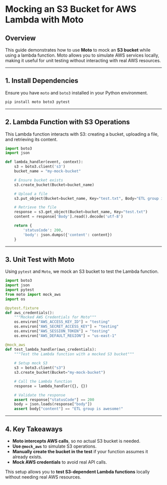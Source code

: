 # Mocking an S3 Bucket for AWS Lambda with Moto

## **Overview**
This guide demonstrates how to use **Moto** to mock an **S3 bucket** while using a lambda  function. Moto allows you to simulate AWS services locally, making it useful for unit testing without interacting with real AWS resources.

---

## **1. Install Dependencies**
Ensure you have `moto` and `boto3` installed in your Python environment.

```sh
pip install moto boto3 pytest
```

---

## **2. Lambda Function with S3 Operations**

This Lambda function interacts with S3: creating a bucket, uploading a file, and retrieving its content.

```python
import boto3
import json

def lambda_handler(event, context):
    s3 = boto3.client('s3')
    bucket_name = "my-mock-bucket"

    # Ensure bucket exists
    s3.create_bucket(Bucket=bucket_name)

    # Upload a file
    s3.put_object(Bucket=bucket_name, Key="test.txt", Body="ETL group is awesome!")

    # Retrieve the file
    response = s3.get_object(Bucket=bucket_name, Key="test.txt")
    content = response['Body'].read().decode('utf-8')

    return {
        'statusCode': 200,
        'body': json.dumps({'content': content})
    }
```

---

## **3. Unit Test with Moto**

Using `pytest` and `Moto`, we mock an S3 bucket to test the Lambda function.

```python
import boto3
import json
import pytest
from moto import mock_aws
import os

@pytest.fixture
def aws_credentials():
    """Mocked AWS Credentials for Moto"""
    os.environ["AWS_ACCESS_KEY_ID"] = "testing"
    os.environ["AWS_SECRET_ACCESS_KEY"] = "testing"
    os.environ["AWS_SESSION_TOKEN"] = "testing"
    os.environ["AWS_DEFAULT_REGION"] = "us-east-1"

@mock_aws
def test_lambda_handler(aws_credentials):
    """Test the Lambda function with a mocked S3 bucket"""
    
    # Setup mock S3
    s3 = boto3.client("s3")
    s3.create_bucket(Bucket="my-mock-bucket")

    # Call the Lambda function
    response = lambda_handler({}, {})

    # Validate the response
    assert response["statusCode"] == 200
    body = json.loads(response["body"])
    assert body["content"] == "ETL group is awesome!"
```

---

## **4. Key Takeaways**
- **Moto intercepts AWS calls**, so no actual S3 bucket is needed.
- **Use `@mock_aws`** to simulate S3 operations.
- **Manually create the bucket in the test** if your function assumes it already exists.
- **Mock AWS credentials** to avoid real API calls.

This setup allows you to **test S3-dependent Lambda functions** locally without needing real AWS resources.
